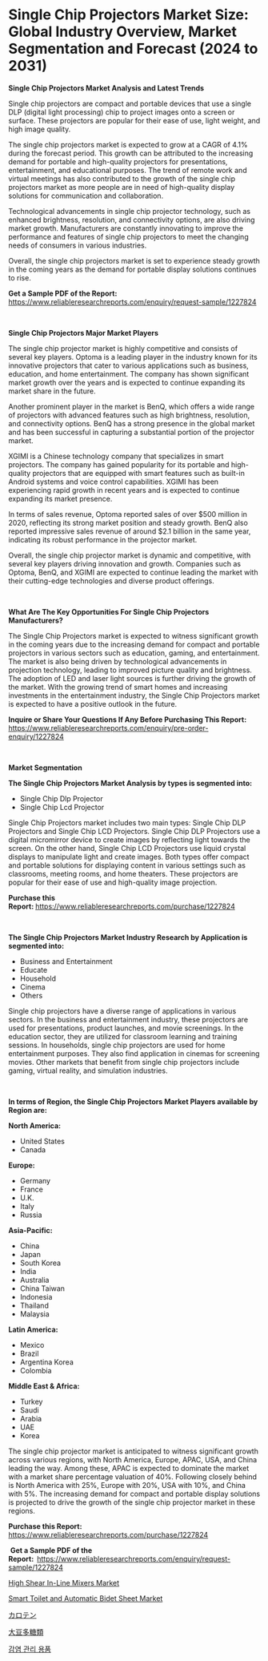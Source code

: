 <p><h1>Single Chip Projectors Market Size: Global Industry Overview, Market Segmentation and Forecast (2024 to 2031)</h1></p><p><strong>Single Chip Projectors Market Analysis and Latest Trends</strong></p>
<p><p>Single chip projectors are compact and portable devices that use a single DLP (digital light processing) chip to project images onto a screen or surface. These projectors are popular for their ease of use, light weight, and high image quality.</p><p>The single chip projectors market is expected to grow at a CAGR of 4.1% during the forecast period. This growth can be attributed to the increasing demand for portable and high-quality projectors for presentations, entertainment, and educational purposes. The trend of remote work and virtual meetings has also contributed to the growth of the single chip projectors market as more people are in need of high-quality display solutions for communication and collaboration.</p><p>Technological advancements in single chip projector technology, such as enhanced brightness, resolution, and connectivity options, are also driving market growth. Manufacturers are constantly innovating to improve the performance and features of single chip projectors to meet the changing needs of consumers in various industries.</p><p>Overall, the single chip projectors market is set to experience steady growth in the coming years as the demand for portable display solutions continues to rise.</p></p>
<p><strong>Get a Sample PDF of the Report:&nbsp;</strong> <a href="https://www.reliableresearchreports.com/enquiry/request-sample/1227824">https://www.reliableresearchreports.com/enquiry/request-sample/1227824</a></p>
<p>&nbsp;</p>
<p><strong>Single Chip Projectors Major Market Players</strong></p>
<p><p>The single chip projector market is highly competitive and consists of several key players. Optoma is a leading player in the industry known for its innovative projectors that cater to various applications such as business, education, and home entertainment. The company has shown significant market growth over the years and is expected to continue expanding its market share in the future.</p><p>Another prominent player in the market is BenQ, which offers a wide range of projectors with advanced features such as high brightness, resolution, and connectivity options. BenQ has a strong presence in the global market and has been successful in capturing a substantial portion of the projector market.</p><p>XGIMI is a Chinese technology company that specializes in smart projectors. The company has gained popularity for its portable and high-quality projectors that are equipped with smart features such as built-in Android systems and voice control capabilities. XGIMI has been experiencing rapid growth in recent years and is expected to continue expanding its market presence.</p><p>In terms of sales revenue, Optoma reported sales of over $500 million in 2020, reflecting its strong market position and steady growth. BenQ also reported impressive sales revenue of around $2.1 billion in the same year, indicating its robust performance in the projector market.</p><p>Overall, the single chip projector market is dynamic and competitive, with several key players driving innovation and growth. Companies such as Optoma, BenQ, and XGIMI are expected to continue leading the market with their cutting-edge technologies and diverse product offerings.</p></p>
<p>&nbsp;</p>
<p><strong>What Are The Key Opportunities For Single Chip Projectors Manufacturers?</strong></p>
<p><p>The Single Chip Projectors market is expected to witness significant growth in the coming years due to the increasing demand for compact and portable projectors in various sectors such as education, gaming, and entertainment. The market is also being driven by technological advancements in projection technology, leading to improved picture quality and brightness. The adoption of LED and laser light sources is further driving the growth of the market. With the growing trend of smart homes and increasing investments in the entertainment industry, the Single Chip Projectors market is expected to have a positive outlook in the future.</p></p>
<p><strong>Inquire or Share Your Questions If Any Before Purchasing This Report:</strong> <a href="https://www.reliableresearchreports.com/enquiry/pre-order-enquiry/1227824">https://www.reliableresearchreports.com/enquiry/pre-order-enquiry/1227824</a></p>
<p>&nbsp;</p>
<p><strong>Market Segmentation</strong></p>
<p><strong>The Single Chip Projectors Market Analysis by types is segmented into:</strong></p>
<p><ul><li>Single Chip Dlp Projector</li><li>Single Chip Lcd Projector</li></ul></p>
<p><p>Single Chip Projectors market includes two main types: Single Chip DLP Projectors and Single Chip LCD Projectors. Single Chip DLP Projectors use a digital micromirror device to create images by reflecting light towards the screen. On the other hand, Single Chip LCD Projectors use liquid crystal displays to manipulate light and create images. Both types offer compact and portable solutions for displaying content in various settings such as classrooms, meeting rooms, and home theaters. These projectors are popular for their ease of use and high-quality image projection.</p></p>
<p><strong>Purchase this Report:&nbsp;</strong><a href="https://www.reliableresearchreports.com/purchase/1227824">https://www.reliableresearchreports.com/purchase/1227824</a></p>
<p>&nbsp;</p>
<p><strong>The Single Chip Projectors Market Industry Research by Application is segmented into:</strong></p>
<p><ul><li>Business and Entertainment</li><li>Educate</li><li>Household</li><li>Cinema</li><li>Others</li></ul></p>
<p><p>Single chip projectors have a diverse range of applications in various sectors. In the business and entertainment industry, these projectors are used for presentations, product launches, and movie screenings. In the education sector, they are utilized for classroom learning and training sessions. In households, single chip projectors are used for home entertainment purposes. They also find application in cinemas for screening movies. Other markets that benefit from single chip projectors include gaming, virtual reality, and simulation industries.</p></p>
<p>&nbsp;</p>
<p><strong>In terms of Region, the Single Chip Projectors Market Players available by Region are:</strong></p>
<p>
    <p> <strong> North America: </strong>
        <ul>
            <li>United States</li>
            <li>Canada</li>
        </ul>
        </p> 
    <p> <strong> Europe: </strong>
        <ul>
            <li>Germany</li>
            <li>France</li>
            <li>U.K.</li>
            <li>Italy</li>
            <li>Russia</li>
        </ul>
        </p> 
    <p> <strong> Asia-Pacific: </strong>
        <ul>
            <li>China</li>
            <li>Japan</li>
            <li>South Korea</li>
            <li>India</li>
            <li>Australia</li>
            <li>China Taiwan</li>
            <li>Indonesia</li>
            <li>Thailand</li>
            <li>Malaysia</li>
        </ul>
        </p> 
    <p> <strong> Latin America: </strong>
        <ul>
            <li>Mexico</li>
            <li>Brazil</li>
            <li>Argentina Korea</li>
            <li>Colombia</li>
        </ul>
        </p> 
    <p> <strong> Middle East & Africa: </strong>
        <ul>
            <li>Turkey</li>
            <li>Saudi</li>
            <li>Arabia</li>
            <li>UAE</li>
            <li>Korea</li>
        </ul>
    </p>
    </p>
<p><p>The single chip projector market is anticipated to witness significant growth across various regions, with North America, Europe, APAC, USA, and China leading the way. Among these, APAC is expected to dominate the market with a market share percentage valuation of 40%. Following closely behind is North America with 25%, Europe with 20%, USA with 10%, and China with 5%. The increasing demand for compact and portable display solutions is projected to drive the growth of the single chip projector market in these regions.</p></p>
<p><strong>Purchase this Report: </strong><a href="https://www.reliableresearchreports.com/purchase/1227824">https://www.reliableresearchreports.com/purchase/1227824</a></p>
<p>&nbsp;<strong>Get a Sample PDF of the Report:&nbsp;&nbsp;</strong><a href="https://www.reliableresearchreports.com/enquiry/request-sample/1227824">https://www.reliableresearchreports.com/enquiry/request-sample/1227824</a></p>
<p><strong></strong></p>
<p><p><a href="https://issuu.com/reportprime-2/docs/high-shear-in-line-mixers-market-size-2030.pptx">High Shear In-Line Mixers Market</a></p><p><a href="https://github.com/PeterParrish5/Market-Research-Report-List-4/blob/main/smart-toilet-and-automatic-bidet-sheet-market.md">Smart Toilet and Automatic Bidet Sheet Market</a></p><p><a href="https://github.com/adcxff01450218/Market-Research-Report-List-1/blob/main/97564057389.md">カロテン</a></p><p><a href="https://github.com/xnljig2898992/Market-Research-Report-List-1/blob/main/70828487388.md">大豆多糖類</a></p><p><a href="https://github.com/Tristiarton768456/Market-Research-Report-List-1/blob/main/65808796321.md">감염 관리 용품</a></p></p>